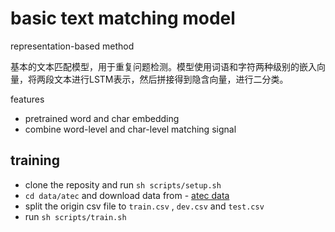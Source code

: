 # basic text matching model
representation-based method

基本的文本匹配模型，用于重复问题检测。模型使用词语和字符两种级别的嵌入向量，将两段文本进行LSTM表示，然后拼接得到隐含向量，进行二分类。

features
 - pretrained word and char embedding
 - combine word-level and char-level matching signal

 ## training
   - clone the reposity and run `sh scripts/setup.sh` 
   - `cd data/atec` and download data from - [atec data](https://dc.cloud.alipay.com/index#/home)
   - split the origin csv file to `train.csv` , `dev.csv` and `test.csv`
   - run `sh scripts/train.sh`
   
   
